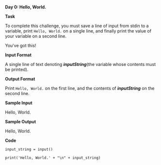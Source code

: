 **Day 0: Hello, World.**

**Task**

To complete this challenge, you must save a line of input from stdin to a variable, print `Hello, World.` on a single line, and finally print the value of your variable on a second line.

You've got this!

**Input Format**

A single line of text denoting ***inputString***(the variable whose contents must be printed).

**Output Format**

Print `Hello, World.` on the first line, and the contents of ***inputString*** on the second line.

**Sample Input**

Hello, World.

**Sample Output**

Hello, World.

**Code**

`input_string = input()`

`print('Hello, World.' + "\n" + input_string)`

